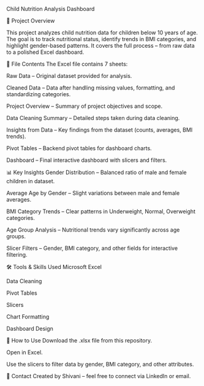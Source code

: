 Child Nutrition Analysis Dashboard

📌 Project Overview

This project analyzes child nutrition data for children below 10 years of age.
The goal is to track nutritional status, identify trends in BMI categories, and highlight gender-based patterns.
It covers the full process – from raw data to a polished Excel dashboard.

📂 File Contents
The Excel file contains 7 sheets:

Raw Data – Original dataset provided for analysis.

Cleaned Data – Data after handling missing values, formatting, and standardizing categories.

Project Overview – Summary of project objectives and scope.

Data Cleaning Summary – Detailed steps taken during data cleaning.

Insights from Data – Key findings from the dataset (counts, averages, BMI trends).

Pivot Tables – Backend pivot tables for dashboard charts.

Dashboard – Final interactive dashboard with slicers and filters.

📊 Key Insights
Gender Distribution – Balanced ratio of male and female children in dataset.

Average Age by Gender – Slight variations between male and female averages.

BMI Category Trends – Clear patterns in Underweight, Normal, Overweight categories.

Age Group Analysis – Nutritional trends vary significantly across age groups.

Slicer Filters – Gender, BMI category, and other fields for interactive filtering.

🛠 Tools & Skills Used
Microsoft Excel

Data Cleaning

Pivot Tables

Slicers

Chart Formatting

Dashboard Design


🚀 How to Use
Download the .xlsx file from this repository.

Open in Excel.

Use the slicers to filter data by gender, BMI category, and other attributes.

📧 Contact
Created by Shivani – feel free to connect via LinkedIn or email.
